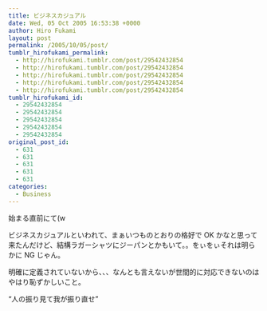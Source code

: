 ```yaml
---
title: ビジネスカジュアル
date: Wed, 05 Oct 2005 16:53:38 +0000
author: Hiro Fukami
layout: post
permalink: /2005/10/05/post/
tumblr_hirofukami_permalink:
  - http://hirofukami.tumblr.com/post/29542432854
  - http://hirofukami.tumblr.com/post/29542432854
  - http://hirofukami.tumblr.com/post/29542432854
  - http://hirofukami.tumblr.com/post/29542432854
  - http://hirofukami.tumblr.com/post/29542432854
tumblr_hirofukami_id:
  - 29542432854
  - 29542432854
  - 29542432854
  - 29542432854
  - 29542432854
original_post_id:
  - 631
  - 631
  - 631
  - 631
  - 631
categories:
  - Business
---
```

<div class="section">
  <p>
    始まる直前にて(w
  </p>
  
  <p>
    ビジネスカジュアルといわれて、まぁいつものとおりの格好で OK かなと思って来たんだけど、結構ラガーシャツにジーパンとかもいて。。をぃをぃそれは明らかに NG じゃん。
  </p>
  
  <p>
    明確に定義されていないから、、、なんとも言えないが世間的に対応できないのはやはり恥ずかしいこと。
  </p>
  
  <p>
    &#8220;人の振り見て我が振り直せ&#8221;
  </p>
</div>